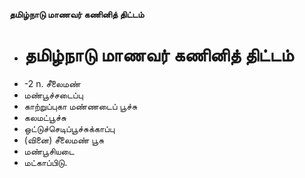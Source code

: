 **தமிழ்நாடு மாணவர் கணினித் திட்டம்**
- # தமிழ்நாடு மாணவர் கணினித் திட்டம்
- -2 n. சீலைமண்
- மண்பூச்சடைப்பு
- காற்றுப்புகா மண்ணடைப் பூச்சு
- கலமட்பூச்சு
- ஒட்டுச்செடிப்பூச்சுக்காப்பு
- (வினை) சீலைமண் பூசு
- மண்பூசியடை
- மட்காப்பிடு.

